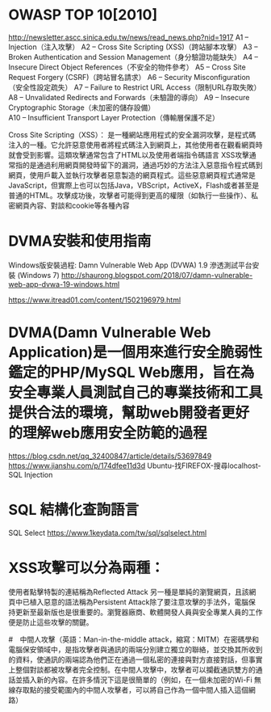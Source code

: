 
# OWASP TOP 10[2010]
http://newsletter.ascc.sinica.edu.tw/news/read_news.php?nid=1917
A1 – Injection（注入攻擊） 
A2 – Cross Site Scripting (XSS)（跨站腳本攻擊） 
A3 – Broken Authentication and Session Management（身分驗證功能缺失） 
A4 – Insecure Direct Object References（不安全的物件參考） 
A5 – Cross Site Request Forgery (CSRF)（跨站冒名請求） 
A6 – Security Misconfiguration（安全性設定疏失） 
A7 – Failure to Restrict URL Access（限制URL存取失敗） 
A8 – Unvalidated Redirects and Forwards（未驗證的導向） 
A9 – Insecure Cryptographic Storage（未加密的儲存設備）  
A10 – Insufficient Transport Layer Protection（傳輸層保護不足） 


Cross Site Scripting（XSS）：
是一種網站應用程式的安全漏洞攻擊，是程式碼注入的一種。它允許惡意使用者將程式碼注入到網頁上，其他使用者在觀看網頁時就會受到影響。這類攻擊通常包含了HTML以及使用者端指令碼語言
XSS攻擊通常指的是通過利用網頁開發時留下的漏洞，通過巧妙的方法注入惡意指令程式碼到網頁，使用戶載入並執行攻擊者惡意製造的網頁程式。這些惡意網頁程式通常是JavaScript，但實際上也可以包括Java，VBScript，ActiveX，Flash或者甚至是普通的HTML。攻擊成功後，攻擊者可能得到更高的權限（如執行一些操作）、私密網頁內容、對談和cookie等各種內容



# DVMA安裝和使用指南
 Windows版安裝過程:
 Damn Vulnerable Web App (DVWA) 1.9 滲透測試平台安裝 (Windows 7)
 http://shaurong.blogspot.com/2018/07/damn-vulnerable-web-app-dvwa-19-windows.html

 https://www.itread01.com/content/1502196979.html

# DVMA(Damn Vulnerable Web Application)是一個用來進行安全脆弱性鑑定的PHP/MySQL Web應用，旨在為安全專業人員測試自己的專業技術和工具提供合法的環境，幫助web開發者更好的理解web應用安全防範的過程
 https://blog.csdn.net/qq_32400847/article/details/53697849
 https://www.jianshu.com/p/174dfee11d3d
Ubuntu-找FIREFOX-搜尋localhost-SQL Injection
 
 
# SQL 結構化查詢語言
 SQL Select 
 https://www.1keydata.com/tw/sql/sqlselect.html
 


#  XSS攻擊可以分為兩種：
使用者點擊特製的連結稱為Reflected Attack
另一種是單純的瀏覽網頁，且該網頁中已植入惡意的語法稱為Persistent Attack除了要注意攻擊的手法外，電腦保持更新至最新版也是很重要的。瀏覽器廠商、軟體開發人員與安全專業人員的工作便是防止這些攻擊的關鍵。


#　中間人攻擊（英語：Man-in-the-middle attack，縮寫：MITM）在密碼學和電腦保安領域中，是指攻擊者與通訊的兩端分別建立獨立的聯絡，並交換其所收到的資料，使通訊的兩端認為他們正在通過一個私密的連接與對方直接對話，但事實上整個對談都被攻擊者完全控制。在中間人攻擊中，攻擊者可以攔截通訊雙方的通話並插入新的內容。在許多情況下這是很簡單的（例如，在一個未加密的Wi-Fi 無線存取點的接受範圍內的中間人攻擊者，可以將自己作為一個中間人插入這個網路）


